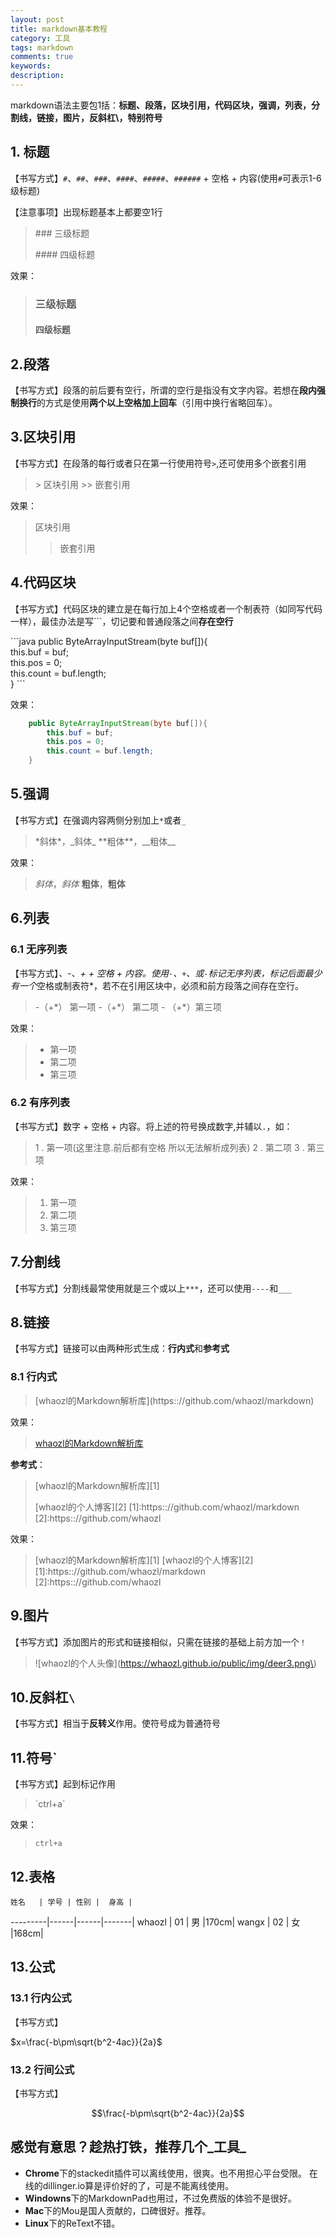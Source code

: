 ```yaml
---
layout: post
title: markdown基本教程
category: 工具
tags: markdown
comments: true
keywords:
description:
---
```


markdown语法主要包1括：**标题、段落，区块引用，代码区块，强调，列表，分割线，链接，图片，反斜杠\，特别符号**

## 1. 标题

【书写方式】`#`、`##`、`###`、`####`、`#####`、`######` + 空格 + 内容(使用`#`可表示1-6级标题)

【注意事项】出现标题基本上都要空1行

> \#\#\# 三级标题
>
> \#\#\#\# 四级标题

效果：

> ### 三级标题
> #### 四级标题

## 2.段落

【书写方式】段落的前后要有空行，所谓的空行是指没有文字内容。若想在**段内强制换行**的方式是使用**两个以上空格加上回车**（引用中换行省略回车）。

## 3.区块引用

【书写方式】在段落的每行或者只在第一行使用符号`>`,还可使用多个嵌套引用

> \> 区块引用
> \>\> 嵌套引用

效果：

> 区块引用
> 
>> 嵌套引用

## 4.代码区块

【书写方式】代码区块的建立是在每行加上4个空格或者一个制表符（如同写代码一样），最佳办法是写\`\`\`，切记要和普通段落之间**存在空行**

\`\`\`java
	public ByteArrayInputStream(byte buf[]){    
		this.buf = buf;    
		this.pos = 0;    
		this.count = buf.length;    
	}
\`\`\`


效果：

```java
	public ByteArrayInputStream(byte buf[]){
		this.buf = buf;
		this.pos = 0;
		this.count = buf.length;
	}
```

## 5.强调

【书写方式】在强调内容两侧分别加上`*`或者`_`

> \*斜体\*，\_斜体\_
> \*\*粗体\*\*，\_\_粗体\_\_

效果：

> *斜体*，_斜体_
> **粗体**，__粗体__

## 6.列表

### 6.1 无序列表
【书写方式】*、-、+ + 空格 + 内容。使用`·`、`+`、或`-`标记无序列表，标记后面最少有一个*空格或制表符*，若不在引用区块中，必须和前方段落之间存在空行。

> \-（+\*） 第一项
> \-（+\*） 第二项
> \- （+\*）第三项

效果：

> + 第一项
> + 第二项
> + 第三项

### 6.2 有序列表

【书写方式】数字 + 空格 + 内容。将上述的符号换成数字,并辅以`.`，如：

> 1 . 第一项(这里注意.前后都有空格 所以无法解析成列表)
> 2 . 第二项
> 3 . 第三项

效果：

> 1. 第一项
> 2. 第二项
> 3. 第三项

## 7.分割线

【书写方式】分割线最常使用就是三个或以上`***`，还可以使用`----`和`___`

## 8.链接

【书写方式】链接可以由两种形式生成：**行内式**和**参考式**

### 8.1 行内式

> \[whaozl的Markdown解析库\]\(https:://github.com/whaozl/markdown\)

效果：

> [whaozl的Markdown解析库](https:://github.com/whaozl/markdown)

**参考式**：

> \[whaozl的Markdown解析库\]\[1\]
>
> \[whaozl的个人博客\]\[2\]
> \[1\]:https:://github.com/whaozl/markdown
> \[2\]:https:://github.com/whaozl

效果：

> [whaozl的Markdown解析库][1]
> [whaozl的个人博客][2]
[1]:https:://github.com/whaozl/markdown
[2]:https:://github.com/whaozl

## 9.图片

【书写方式】添加图片的形式和链接相似，只需在链接的基础上前方加一个`！`

> ![whaozl的个人头像\]\(https://whaozl.github.io/public/img/deer3.png\)


## 10.反斜杠`\`

【书写方式】相当于**反转义**作用。使符号成为普通符号

## 11.符号`

【书写方式】起到标记作用

>\`ctrl+a\`

效果：

>`ctrl+a`

## 12.表格

    姓名   | 学号 | 性别 |  身高 |  
---------|------|------|-------|
 whaozl |  01   |   男  |170cm|
 wangx  |  02   |   女  |168cm|

## 13.公式

### 13.1 行内公式

【书写方式】

$x=\frac{-b\pm\sqrt{b^2-4ac}}{2a}$

### 13.2 行间公式

【书写方式】

$$\frac{-b\pm\sqrt{b^2-4ac}}{2a}$$


## 感觉有意思？趁热打铁，推荐几个_工具_
+ **Chrome**下的stackedit插件可以离线使用，很爽。也不用担心平台受限。
在线的dillinger.io算是评价好的了，可是不能离线使用。   
+ **Windowns**下的MarkdownPad也用过，不过免费版的体验不是很好。
+ **Mac**下的Mou是国人贡献的，口碑很好。推荐。
+ **Linux**下的ReText不错。
